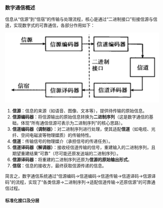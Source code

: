 ### 数字通信概述

信息从“信源”到“信宿”的传输与处理流程，核心是通过“二进制接口”衔接信源与信道，实现数字式的可靠通信，各部分作用如下：

![alt text](image.png)

1. **信源**：信息的来源（如语音、图像、文本等），提供待传输的原始信息。
2. **信源编码器**：将信源输出的原始信息转换为**二进制序列**（这是数字通信的基础，体现“所有通信信源可表示为二进制序列”的核心思路）。
3. **信道编码器（调制器）**：对二进制序列进行处理，使其适配**信道**（如电缆、光纤、空间电磁波等物理媒质）的传输特性。
4. **信道**：传输信号的物理媒介（承担信号的传递任务）。
5. **信道译码器（解调器）**：接收经信道传输的信号，重建输入的二进制序列，且期望重建结果“可靠”（尽可能还原发送端的二进制序列）。
6. **信源译码器**：将重建的二进制序列还原为**信源的原始输出形式**。
7. **信宿**：信息的接收方，最终获取信源传递的信息。

简言之，数字通信系统通过“信源编码→信道编码→信道传输→信道译码→信源译码”的流程，实现了“各类信源→二进制序列→适配信道传输→还原信源”的可靠通信过程。

#### 标准化接口及分层


